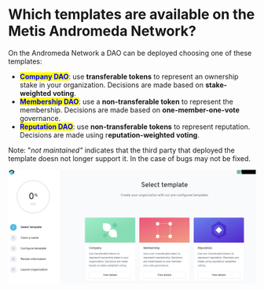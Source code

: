 # Which templates are available on the Metis Andromeda Network?

On the Andromeda Network a DAO can be deployed choosing one of these templates:

* <mark style="color:blue;">**Company DAO**</mark>: use **transferable tokens** to represent an ownership stake in your organization. Decisions are made based on **stake-weighted voting**.
* <mark style="color:blue;">**Membership DAO**</mark>: use a **non-transferable token** to represent the membership. Decisions are made based on **one-member-one-vote** governance.
* <mark style="color:blue;">**Reputation DAO**</mark>: use **non-transferable tokens** to represent reputation. Decisions are made using r**eputation-weighted voting**.

Note: "_not maintained"_ indicates that the third party that deployed the template doesn not longer support it. In the case of bugs may not be fixed.

![](<../../../.gitbook/assets/Schermata 2022-02-03 alle 12.11.03.png>)



